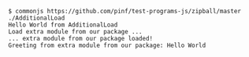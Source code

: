 
    $ commonjs https://github.com/pinf/test-programs-js/zipball/master ./AdditionalLoad
    Hello World from AdditionalLoad
    Load extra module from our package ...
    ... extra module from our package loaded!
    Greeting from extra module from our package: Hello World
